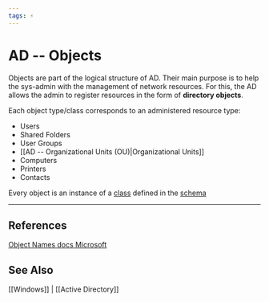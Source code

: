 ```yaml
---
tags: ⚡
---
```


# AD -- Objects

Objects are part of the logical structure of AD. Their main purpose is to help the sys-admin with the management of network resources. For this, the AD allows the admin to register resources in the form of **directory objects**.

Each object type/class corresponds to an administered resource type:
- Users
- Shared Folders
- User Groups
- [[AD -- Organizational Units (OU)|Organizational Units]]
- Computers
- Printers
- Contacts

Every object is an instance of a [class](https://docs.microsoft.com/en-us/previous-versions/windows/it-pro/windows-server-2003/cc785254(v=ws.10)) defined in the [schema](https://docs.microsoft.com/en-us/previous-versions/windows/it-pro/windows-server-2003/cc739086(v=ws.10))


---

## References
[Object Names docs Microsoft](https://docs.microsoft.com/en-us/previous-versions/windows/it-pro/windows-server-2003/cc776019(v=ws.10))


## See Also
[[Windows]] | [[Active Directory]]

